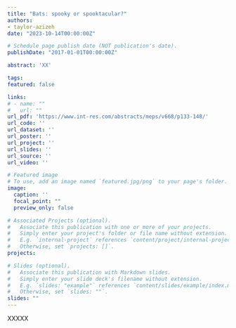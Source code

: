```yaml
---
title: "Bats: spooky or spooktacular?"
authors:
- taylor-azizeh
date: "2023-10-14T00:00:00Z"

# Schedule page publish date (NOT publication's date).
publishDate: "2017-01-01T00:00:00Z"

abstract: 'XX'

tags:
featured: false

links:
# - name: ""
#   url: ""
url_pdf: 'https://www.int-res.com/abstracts/meps/v668/p133-148/'
url_code: ''
url_dataset: ''
url_poster: ''
url_project: ''
url_slides: ''
url_source: ''
url_video: ''

# Featured image
# To use, add an image named `featured.jpg/png` to your page's folder. 
image:
  caption: ''
  focal_point: ""
  preview_only: false

# Associated Projects (optional).
#   Associate this publication with one or more of your projects.
#   Simply enter your project's folder or file name without extension.
#   E.g. `internal-project` references `content/project/internal-project/index.md`.
#   Otherwise, set `projects: []`.
projects:

# Slides (optional).
#   Associate this publication with Markdown slides.
#   Simply enter your slide deck's filename without extension.
#   E.g. `slides: "example"` references `content/slides/example/index.md`.
#   Otherwise, set `slides: ""`.
slides: ""
---
```


XXXXX

